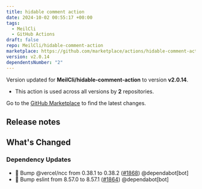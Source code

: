 ```yaml
---
title: hidable comment action
date: 2024-10-02 00:55:17 +00:00
tags:
  - MeilCli
  - GitHub Actions
draft: false
repo: MeilCli/hidable-comment-action
marketplace: https://github.com/marketplace/actions/hidable-comment-action
version: v2.0.14
dependentsNumber: "2"
---
```



Version updated for **MeilCli/hidable-comment-action** to version **v2.0.14**.
- This action is used across all versions by **2** repositories.

Go to the [GitHub Marketplace](https://github.com/marketplace/actions/hidable-comment-action) to find the latest changes.

## Release notes

## What's Changed
### Dependency Updates
- :green_book: Bump @vercel/ncc from 0.38.1 to 0.38.2 ([#1868](https://github.com/MeilCli/hidable-comment-action/pull/1868)) @dependabot[bot]
- :green_book: Bump eslint from 8.57.0 to 8.57.1 ([#1864](https://github.com/MeilCli/hidable-comment-action/pull/1864)) @dependabot[bot]
